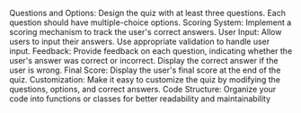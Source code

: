 Questions and Options: Design the quiz with at least three questions. Each question should
have multiple-choice options.
Scoring System: Implement a scoring mechanism to track the user's correct answers.
User Input: Allow users to input their answers. Use appropriate validation to handle user
input.
Feedback: Provide feedback on each question, indicating whether the user's answer was
correct or incorrect. Display the correct answer if the user is wrong.
Final Score: Display the user's final score at the end of the quiz.
Customization: Make it easy to customize the quiz by modifying the questions, options, and
correct answers.
Code Structure: Organize your code into functions or classes for better readability and
maintainability
